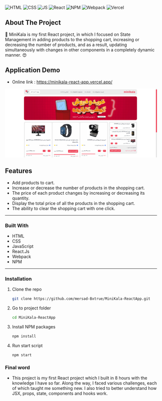 
<div id="top"></div>

![HTML](https://img.shields.io/badge/HTML5-E34F26?style=for-the-badge&logo=html5&logoColor=white)
![CSS](https://img.shields.io/badge/CSS3-1572B6?style=for-the-badge&logo=css3&logoColor=white)
![JS](https://img.shields.io/badge/JavaScript-F7DF1E?style=for-the-badge&logo=javascript&logoColor=black)
![React](https://img.shields.io/badge/react-%2320232a.svg?style=for-the-badge&logo=react&logoColor=%2361DAFB)
![NPM](https://img.shields.io/badge/NPM-%23000000.svg?style=for-the-badge&logo=npm&logoColor=white)
![Webpack](https://img.shields.io/badge/Webpack-F9DC3e?style=for-the-badge&logo=babel&logoColor=black)
![Vercel](https://img.shields.io/badge/Vercel-000000?style=for-the-badge&logo=vercel&logoColor=white)

<!-- ABOUT THE PROJECT -->

## About The Project

🔆 MiniKala is my first React project, in which I focused on State Management in adding products to the shopping cart, increasing or decreasing the number of products, and as a result, updating simultaneously with changes in other components in a completely dynamic manner. 😍

## Application Demo
- Online link : https://minikala-react-app.vercel.app/
<img src='./public/image/Demo.png' alt='MiniKala preview' >

## Features

- Add products to cart.
- Increase or decrease the number of products in the shopping cart.
- The price of each product changes by increasing or decreasing its quantity.
- Display the total price of all the products in the shopping cart.
- The ability to clear the shopping cart with one click.

---

### Built With

- HTML
- CSS
- JavaScript
- React.Js 
- Webpack
- NPM

---

<!-- GETTING STARTED -->

### Installation

1. Clone the repo
   ```sh
   git clone https://github.com/mersad-Bxtrue/MiniKala-ReactApp.git
   ```
2. Go to project folder
    ```sh
    cd MiniKala-ReactApp
    ```
3. Install NPM packages
   ```sh
   npm install
   ```
4. Run start script
    ```sh
    npm start
    ```

<!-- ACKNOWLEDGMENTS -->

### Final word

- This project is my first React project which I built in 8 hours with the knowledge I have so far. Along the way, I faced various challenges, each of which taught me something new. I also tried to better understand how JSX, props, state, components and hooks work.

